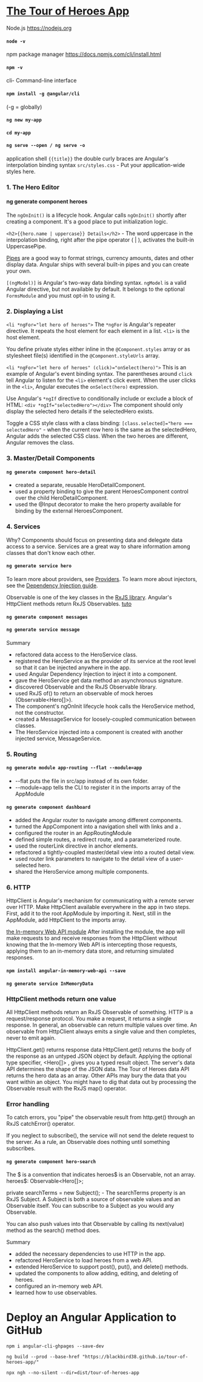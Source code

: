 # [The Tour of Heroes App](https://angular.io/tutorial/toh-pt0)

Node.js
https://nodejs.org
#### ```node -v ```

npm package manager
https://docs.npmjs.com/cli/install.html
#### ```npm -v```

cli- Command-line interface 
#### ```npm install -g @angular/cli```
(-g = globally)

#### ```ng new my-app```
#### ```cd my-app```
#### ```ng serve --open / ng serve -o```

application shell
```{{title}}``` the double curly braces are Angular's interpolation binding syntax
```src/styles.css``` - Put your application-wide styles here.


### 1. The Hero Editor
#### ng generate component heroes
The ```ngOnInit()``` is a lifecycle hook. Angular calls ```ngOnInit()``` shortly after creating a component. It's a good place to put initialization logic.


```<h2>{{hero.name | uppercase}} Details</h2>``` - The word uppercase in the interpolation binding, right after the pipe operator ( | ), activates the built-in UppercasePipe.

[Pipes](https://angular.io/guide/pipes) are a good way to format strings, currency amounts, dates and other display data. Angular ships with several built-in pipes and you can create your own.

```[(ngModel)]``` is Angular's two-way data binding syntax. ```ngModel``` is a valid Angular directive, but not available by default. It belongs to the optional ```FormsModule``` and you must opt-in to using it.

### 2. Displaying a List
```<li *ngFor="let hero of heroes">``` The ```*ngFor``` is Angular's repeater directive. It repeats the host element for each element in a list. ```<li>``` is the host element.

You define private styles either inline in the ```@Component.styles``` array or as stylesheet file(s) identified in the ```@Component.styleUrls``` array.

```<li *ngFor="let hero of heroes" (click)="onSelect(hero)">``` This is an example of Angular's event binding syntax. The parentheses around ```click``` tell Angular to listen for the ```<li>``` element's click event. When the user clicks in the ```<li>```, Angular executes the ```onSelect(hero)``` expression.

Use Angular's ```*ngIf``` directive to conditionally include or exclude a block of HTML: ```<div *ngIf="selectedHero"></div>``` The component should only display the selected hero details if the selectedHero exists.

Toggle a CSS style class with a class binding: ```[class.selected]="hero === selectedHero"``` - when the current row hero is the same as the selectedHero, Angular adds the selected CSS class. When the two heroes are different, Angular removes the class.

### 3. Master/Detail Components
#### ```ng generate component hero-detail```

* created a separate, reusable HeroDetailComponent.
* used a property binding to give the parent HeroesComponent control over the child HeroDetailComponent.
* used the @Input decorator to make the hero property available for binding by the external HeroesComponent.

### 4. Services
Why? Components should focus on presenting data and delegate data access to a service. Services are a great way to share information among classes that don't know each other.

#### ```ng generate service hero```
To learn more about providers, see [Providers](https://angular.io/guide/providers). To learn more about injectors, see the [Dependency Injection guide](https://angular.io/guide/dependency-injection).

Observable is one of the key classes in the [RxJS library](https://rxjs-dev.firebaseapp.com/).
Angular's HttpClient methods return RxJS Observables. [tuto](https://angular.io/tutorial/toh-pt6)

#### ```ng generate component messages```

#### ```ng generate service message```

Summary
* refactored data access to the HeroService class.
* registered the HeroService as the provider of its service at the root level so that it can be injected anywhere in the app.
* used Angular Dependency Injection to inject it into a component.
* gave the HeroService get data method an asynchronous signature.
* discovered Observable and the RxJS Observable library.
* used RxJS of() to return an observable of mock heroes (Observable<Hero[]>).
* The component's ngOnInit lifecycle hook calls the HeroService method, not the constructor.
* created a MessageService for loosely-coupled communication between classes.
* The HeroService injected into a component is created with another injected service, MessageService.

### 5. Routing
#### ```ng generate module app-routing --flat --module=app```
* --flat puts the file in src/app instead of its own folder.
* --module=app tells the CLI to register it in the imports array of the AppModule

#### ```ng generate component dashboard```
* added the Angular router to navigate among different components.
* turned the AppComponent into a navigation shell with <a> links and a <router-outlet>.
* configured the router in an AppRoutingModule
* defined simple routes, a redirect route, and a parameterized route.
* used the routerLink directive in anchor elements.
* refactored a tightly-coupled master/detail view into a routed detail view.
* used router link parameters to navigate to the detail view of a user-selected hero.
* shared the HeroService among multiple components.


### 6. HTTP

HttpClient is Angular's mechanism for communicating with a remote server over HTTP.
Make HttpClient available everywhere in the app in two steps. First, add it to the root AppModule by importing it. Next, still in the AppModule, add HttpClient to the imports array.

[the In-memory Web API module](https://github.com/angular/in-memory-web-api)
After installing the module, the app will make requests to and receive responses from the HttpClient without knowing that the In-memory Web API is intercepting those requests, applying them to an in-memory data store, and returning simulated responses.
#### ```npm install angular-in-memory-web-api --save```
#### ```ng generate service InMemoryData```

### HttpClient methods return one value

All HttpClient methods return an RxJS Observable of something.
HTTP is a request/response protocol. You make a request, it returns a single response.
In general, an observable can return multiple values over time. An observable from HttpClient always emits a single value and then completes, never to emit again.

HttpClient.get() returns response data
HttpClient.get() returns the body of the response as an untyped JSON object by default. Applying the optional type specifier, <Hero[]> , gives you a typed result object.
The server's data API determines the shape of the JSON data. The Tour of Heroes data API returns the hero data as an array.
Other APIs may bury the data that you want within an object. You might have to dig that data out by processing the Observable result with the RxJS map() operator.

### Error handling
To catch errors, you "pipe" the observable result from http.get() through an RxJS catchError() operator.

If you neglect to subscribe(), the service will not send the delete request to the server. As a rule, an Observable does nothing until something subscribes.

#### ```ng generate component hero-search```
 The $ is a convention that indicates heroes$ is an Observable, not an array.
 heroes$: Observable<Hero[]>;
 
  private searchTerms = new Subject<string>(); - The searchTerms property is an RxJS Subject.
 A Subject is both a source of observable values and an Observable itself. You can subscribe to a Subject as you would any Observable.

 You can also push values into that Observable by calling its next(value) method as the search() method does.

Summary
* added the necessary dependencies to use HTTP in the app.
* refactored HeroService to load heroes from a web API.
* extended HeroService to support post(), put(), and delete() methods.
* updated the components to allow adding, editing, and deleting of heroes.
* configured an in-memory web API.
* learned how to use observables.

# Deploy an Angular Application to GitHub
```npm i angular-cli-ghpages --save-dev```

```ng build --prod --base-href "https://blackbird38.github.io/tour-of-heroes-app/"```

```npx ngh --no-silent --dir=dist/tour-of-heroes-app```
